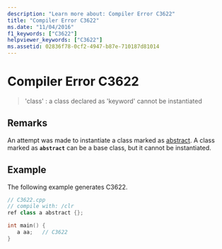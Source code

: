 ```yaml
---
description: "Learn more about: Compiler Error C3622"
title: "Compiler Error C3622"
ms.date: "11/04/2016"
f1_keywords: ["C3622"]
helpviewer_keywords: ["C3622"]
ms.assetid: 02836f78-0cf2-4947-b87e-710187d81014
---
```

# Compiler Error C3622

> 'class' : a class declared as 'keyword' cannot be instantiated

## Remarks

An attempt was made to instantiate a class marked as [abstract](../../extensions/abstract-cpp-component-extensions.md). A class marked as **`abstract`** can be a base class, but it cannot be instantiated.

## Example

The following example generates C3622.

```cpp
// C3622.cpp
// compile with: /clr
ref class a abstract {};

int main() {
   a aa;   // C3622
}
```
